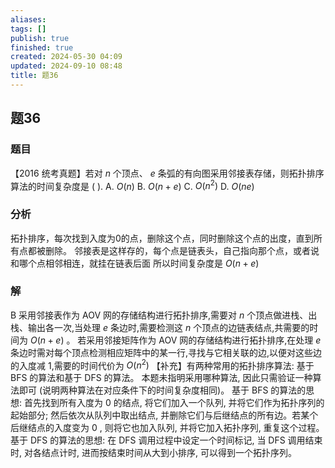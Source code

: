 ```yaml
---
aliases: 
tags: []
publish: true
finished: true
created: 2024-05-30 04:09
updated: 2024-09-10 08:48
title: 题36
---
```

## 题36
### 题目
【2016 统考真题】若对 $n$ 个顶点、 $e$ 条弧的有向图采用邻接表存储，则拓扑排序算法的时间复杂度是 ( ).
A. $O\left( n\right)$ 
B. $O\left( {n + e}\right)$ 
C. $O\left( {n}^{2}\right)$ 
D. $O\left( {ne}\right)$
### 分析
拓扑排序，每次找到入度为0的点，删除这个点，同时删除这个点的出度，直到所有点都被删除。
邻接表是这样存的，每个点是链表头，自己指向那个点，或者说和哪个点相邻相连，就挂在链表后面
所以时间复杂度是 $O\left( {n + e}\right)$
### 解
B
采用邻接表作为 AOV 网的存储结构进行拓扑排序,需要对 $n$ 个顶点做进栈、出栈、输出各一次,当处理 $e$ 条边时,需要检测这 $n$ 个顶点的边链表结点,共需要的时间为 $O\left( {n + e}\right)$ 。
若采用邻接矩阵作为 AOV 网的存储结构进行拓扑排序,在处理 $e$ 条边时需对每个顶点检测相应矩阵中的某一行,寻找与它相关联的边,以便对这些边的入度减 1,需要的时间代价为 $O\left( {n}^{2}\right)$ 
【补充】有两种常用的拓扑排序算法: 基于 BFS 的算法和基于 DFS 的算法。
本题未指明采用哪种算法, 因此只需验证一种算法即可 (说明两种算法在对应条件下的时间复杂度相同)。
基于 BFS 的算法的思想: 首先找到所有入度为 0 的结点, 将它们加入一个队列, 并将它们作为拓扑序列的起始部分; 然后依次从队列中取出结点, 并删除它们与后继结点的所有边。若某个后继结点的入度变为 0 , 则将它也加入队列, 并将它加入拓扑序列, 重复这个过程。
基于 DFS 的算法的思想: 在 DFS 调用过程中设定一个时间标记, 当 DFS 调用结束时, 对各结点计时, 进而按结束时间从大到小排序, 可以得到一个拓扑序列。